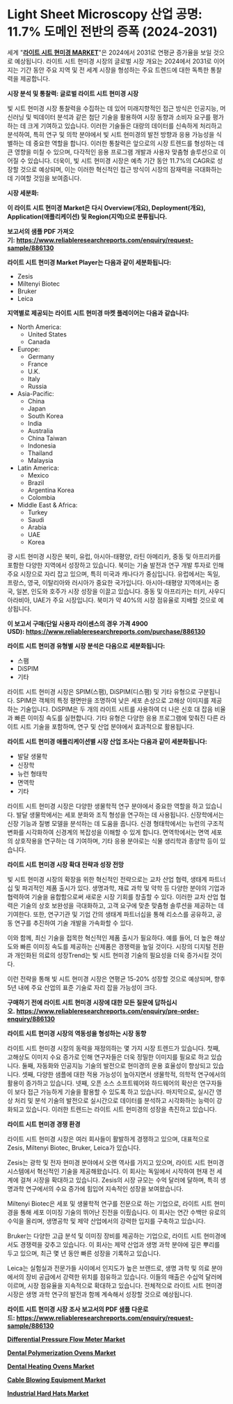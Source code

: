 <p><h1>Light Sheet Microscopy 산업 공명: 11.7% 도메인 전반의 증폭 (2024-2031)</h1></p><p>세계 "<strong><a href="https://www.reliableresearchreports.com/light-sheet-microscopy-r886130?utm_campaign=105&utm_medium=8&utm_source=Github&utm_content=ia&utm_term=03122024&utm_id=light-sheet-microscopy">라이트 시트 현미경 MARKET</a></strong>"은 2024에서 2031로 연평균 증가율을 보일 것으로 예상됩니다. 라이트 시트 현미경 시장의 글로벌 시장 개요는 2024에서 2031로 이어지는 기간 동안 주요 지역 및 전 세계 시장을 형성하는 주요 트렌드에 대한 독특한 통찰력을 제공합니다.</p>
<p><strong>시장 분석 및 통찰력: 글로벌 라이트 시트 현미경 시장</strong></p>
<p><p>빛 시트 현미경 시장 통찰력을 수집하는 데 있어 미래지향적인 접근 방식은 인공지능, 머신러닝 및 빅데이터 분석과 같은 첨단 기술을 활용하여 시장 동향과 소비자 요구를 평가하는 데 크게 기여하고 있습니다. 이러한 기술들은 대량의 데이터를 신속하게 처리하고 분석하여, 특히 연구 및 의학 분야에서 빛 시트 현미경의 발전 방향과 응용 가능성을 식별하는 데 중요한 역할을 합니다. 이러한 통찰력은 앞으로의 시장 트렌드를 형성하는 데 큰 영향을 미칠 수 있으며, 다각적인 응용 프로그램 개발과 사용자 맞춤형 솔루션으로 이어질 수 있습니다. 더욱이, 빛 시트 현미경 시장은 예측 기간 동안 11.7%의 CAGR로 성장할 것으로 예상되며, 이는 이러한 혁신적인 접근 방식이 시장의 잠재력을 극대화하는 데 기여할 것임을 보여줍니다.</p><a href="%7CAUTHORITHY_DOMAIN_URL%7C?utm_campaign=105&utm_medium=8&utm_source=Github&utm_content=ia&utm_term=03122024&utm_id=light-sheet-microscopy"></a></p>
<p><strong>시장 세분화:</strong></p>
<p><strong>이 라이트 시트 현미경 Market은 다시 Overview(개요), Deployment(개요), Application(애플리케이션) 및 Region(지역)으로 분류됩니다.</strong></p>
<p><strong>보고서의 샘플 PDF 가져오기:&nbsp;<a href="https://www.reliableresearchreports.com/enquiry/request-sample/886130?utm_campaign=105&utm_medium=8&utm_source=Github&utm_content=ia&utm_term=03122024&utm_id=light-sheet-microscopy">https://www.reliableresearchreports.com/enquiry/request-sample/886130</a></strong><strong></strong></p>
<p><strong>라이트 시트 현미경 Market Player는 다음과 같이 세분화됩니다:</strong></p>
<p><ul><li>Zesis</li><li>Miltenyi Biotec</li><li>Bruker</li><li>Leica</li></ul></p>
<p><strong>지역별로 제공되는 라이트 시트 현미경 마켓 플레이어는 다음과 같습니다:</strong></p>
<p><ul>
    <li>
        North America:
        <ul>
            <li>United States</li>
            <li>Canada</li>
        </ul>
    </li>
    <li>
        Europe:
        <ul>
            <li>Germany</li>
            <li>France</li>
            <li>U.K.</li>
            <li>Italy</li>
            <li>Russia</li>
        </ul>
    </li>
    <li>
        Asia-Pacific:
        <ul>
            <li>China</li>
            <li>Japan</li>
            <li>South Korea</li>
            <li>India</li>
            <li>Australia</li>
            <li>China Taiwan</li>
            <li>Indonesia</li>
            <li>Thailand</li>
            <li>Malaysia</li>
        </ul>
    </li>
    <li>
        Latin America:
        <ul>
            <li>Mexico</li>
            <li>Brazil</li>
            <li>Argentina Korea</li>
            <li>Colombia</li>
        </ul>
    </li>
    <li>
        Middle East & Africa:
        <ul>
            <li>Turkey</li>
            <li>Saudi</li>
            <li>Arabia</li>
            <li>UAE</li>
            <li>Korea</li>
        </ul>
    </li>
    </ul></p>
<p><p>광 시트 현미경 시장은 북미, 유럽, 아시아-태평양, 라틴 아메리카, 중동 및 아프리카를 포함한 다양한 지역에서 성장하고 있습니다. 북미는 기술 발전과 연구 개발 투자로 인해 주요 시장으로 자리 잡고 있으며, 특히 미국과 캐나다가 중심입니다. 유럽에서는 독일, 프랑스, 영국, 이탈리아와 러시아가 중요한 국가입니다. 아시아-태평양 지역에서는 중국, 일본, 인도와 호주가 시장 성장을 이끌고 있습니다. 중동 및 아프리카는 터키, 사우디 아라비아, UAE가 주요 시장입니다. 북미가 약 40%의 시장 점유율로 지배할 것으로 예상됩니다.</p></p>
<p><strong>이 보고서 구매(단일 사용자 라이센스의 경우 가격 4900 USD):&nbsp;<a href="https://www.reliableresearchreports.com/purchase/886130?utm_campaign=105&utm_medium=8&utm_source=Github&utm_content=ia&utm_term=03122024&utm_id=light-sheet-microscopy">https://www.reliableresearchreports.com/purchase/886130</a></strong></p>
<p><strong>라이트 시트 현미경 유형별 시장 분석은 다음으로 세분화됩니다:</strong></p>
<p><ul><li>스팸</li><li>DiSPIM</li><li>기타</li></ul></p>
<p><p>라이트 시트 현미경 시장은 SPIM(스팸), DiSPIM(디스팸) 및 기타 유형으로 구분됩니다. SPIM은 객체의 특정 평면만을 조명하여 낮은 세포 손상으로 고해상 이미지를 제공하는 기술입니다. DiSPIM은 두 개의 라이트 시트를 사용하여 더 나은 신호 대 잡음 비율과 빠른 이미징 속도를 실현합니다. 기타 유형은 다양한 응용 프로그램에 맞춰진 다른 라이트 시트 기술을 포함하며, 연구 및 산업 분야에서 효과적으로 활용됩니다.</p></p>
<p><strong>라이트 시트 현미경 애플리케이션별 시장 산업 조사는 다음과 같이 세분화됩니다:</strong></p>
<p><ul><li>발달 생물학</li><li>신장학</li><li>뉴런 형태학</li><li>면역학</li><li>기타</li></ul></p>
<p><p>라이트 시트 현미경 시장은 다양한 생물학적 연구 분야에서 중요한 역할을 하고 있습니다. 발달 생물학에서는 세포 분화와 조직 형성을 연구하는 데 사용됩니다. 신장학에서는 신장 기능과 질병 모델을 분석하는 데 도움을 줍니다. 신경 형태학에서는 뉴런의 구조적 변화를 시각화하여 신경계의 복잡성을 이해할 수 있게 합니다. 면역학에서는 면역 세포의 상호작용을 연구하는 데 기여하며, 기타 응용 분야로는 식물 생리학과 종양학 등이 있습니다.</p></p>
<p><strong>라이트 시트 현미경 시장 확대 전략과 성장 전망</strong></p>
<p><p>빛 시트 현미경 시장의 확장을 위한 혁신적인 전략으로는 교차 산업 협력, 생태계 파트너십 및 파괴적인 제품 출시가 있다. 생명과학, 재료 과학 및 약학 등 다양한 분야의 기업과 협력하여 기술을 융합함으로써 새로운 시장 기회를 창출할 수 있다. 이러한 교차 산업 협력은 기술의 상호 보완성을 극대화하고, 고객 요구에 맞춘 맞춤형 솔루션을 제공하는 데 기여한다. 또한, 연구기관 및 기업 간의 생태계 파트너십을 통해 리소스를 공유하고, 공동 연구를 추진하여 기술 개발을 가속화할 수 있다.</p><p>이와 함께, 최신 기술을 접목한 혁신적인 제품 출시가 필요하다. 예를 들어, 더 높은 해상도와 빠른 이미징 속도를 제공하는 신제품은 경쟁력을 높일 것이다. 시장의 디지털 전환과 개인화된 의료의 성장Trend는 빛 시트 현미경 기술의 필요성을 더욱 증가시킬 것이다.</p><p>이런 전략을 통해 빛 시트 현미경 시장은 연평균 15-20% 성장할 것으로 예상되며, 향후 5년 내에 주요 산업의 표준 기술로 자리 잡을 가능성이 크다.</p></p>
<p><strong>구매하기 전에 라이트 시트 현미경 시장에 대한 모든 질문에 답하십시오.&nbsp;<a href="https://www.reliableresearchreports.com/enquiry/pre-order-enquiry/886130?utm_campaign=105&utm_medium=8&utm_source=Github&utm_content=ia&utm_term=03122024&utm_id=light-sheet-microscopy">https://www.reliableresearchreports.com/enquiry/pre-order-enquiry/886130</a></strong><strong></strong></p>
<p><strong>라이트 시트 현미경 시장의 역동성을 형성하는 시장 동향</strong></p>
<p><p>라이트 시트 현미경 시장의 동력을 재정의하는 몇 가지 시장 트렌드가 있습니다. 첫째, 고해상도 이미지 수요 증가로 인해 연구자들은 더욱 정밀한 이미지를 필요로 하고 있습니다. 둘째, 자동화와 인공지능 기술의 발전으로 현미경의 운용 효율성이 향상되고 있습니다. 셋째, 다양한 샘플에 대한 적용 가능성이 높아지면서 생물학적, 의학적 연구에서의 활용이 증가하고 있습니다. 넷째, 오픈 소스 소프트웨어와 하드웨어의 확산은 연구자들이 보다 접근 가능하게 기술을 활용할 수 있도록 하고 있습니다. 마지막으로, 실시간 영상 처리 및 분석 기술의 발전으로 실시간으로 데이터를 분석하고 시각화하는 능력이 강화되고 있습니다. 이러한 트렌드는 라이트 시트 현미경의 성장을 촉진하고 있습니다.</p></p>
<p><strong>라이트 시트 현미경 경쟁 환경</strong></p>
<p><p>라이트 시트 현미경 시장은 여러 회사들이 활발하게 경쟁하고 있으며, 대표적으로 Zesis, Miltenyi Biotec, Bruker, Leica가 있습니다. </p><p>Zesis는 광학 및 전자 현미경 분야에서 오랜 역사를 가지고 있으며, 라이트 시트 현미경 시스템에서 혁신적인 기술을 제공해왔습니다. 이 회사는 독일에서 시작하여 현재 전 세계에 걸쳐 시장을 확대하고 있습니다. Zesis의 시장 규모는 수억 달러에 달하며, 특히 생명과학 연구에서의 수요 증가에 힘입어 지속적인 성장을 보여왔습니다.</p><p>Miltenyi Biotec은 세포 및 생물학적 연구를 전문으로 하는 기업으로, 라이트 시트 현미경을 통해 세포 이미징 기술의 뛰어난 진전을 이뤘습니다. 이 회사는 연간 수백만 유로의 수익을 올리며, 생명공학 및 제약 산업에서의 강력한 입지를 구축하고 있습니다.</p><p>Bruker는 다양한 고급 분석 및 이미징 장비를 제공하는 기업으로, 라이트 시트 현미경에서도 경쟁력을 갖추고 있습니다. 이 회사는 제약 산업과 생명 과학 분야에 깊은 뿌리를 두고 있으며, 최근 몇 년 동안 빠른 성장을 기록하고 있습니다.</p><p>Leica는 실험실과 전문가들 사이에서 인지도가 높은 브랜드로, 생명 과학 및 의료 분야에서의 장비 공급에서 강력한 위치를 점유하고 있습니다. 이들의 매출은 수십억 달러에 이르며, 시장 점유율을 지속적으로 확대하고 있습니다. 전체적으로 라이트 시트 현미경 시장은 생명 과학 연구의 발전과 함께 계속해서 성장할 것으로 예상됩니다.</p></p>
<p><strong>라이트 시트 현미경 시장 조사 보고서의 PDF 샘플 다운로드:&nbsp;<a href="https://www.reliableresearchreports.com/enquiry/request-sample/886130?utm_campaign=105&utm_medium=8&utm_source=Github&utm_content=ia&utm_term=03122024&utm_id=light-sheet-microscopy">https://www.reliableresearchreports.com/enquiry/request-sample/886130</a></strong></p>
<p><strong><p><a href="https://issuu.com/reportprime-2/docs/differential-pressure-flow-meter-market-size-2030.?utm_campaign=105&utm_medium=8&utm_source=Github&utm_content=ia&utm_term=03122024&utm_id=light-sheet-microscopy">Differential Pressure Flow Meter Market</a></p><p><a href="https://github.com/arionmp/Market-Research-Report-List-5/blob/main/dental-polymerization-ovens-market.md?utm_campaign=105&utm_medium=8&utm_source=Github&utm_content=ia&utm_term=03122024&utm_id=light-sheet-microscopy">Dental Polymerization Ovens Market</a></p><p><a href="https://github.com/luckyshygirl/Market-Research-Report-List-7/blob/main/dental-heating-ovens-market.md?utm_campaign=105&utm_medium=8&utm_source=Github&utm_content=ia&utm_term=03122024&utm_id=light-sheet-microscopy">Dental Heating Ovens Market</a></p><p><a href="https://www.linkedin.com/pulse/cable-blowing-equipment-market-report-based-its-anticipated-mtumf?utm_campaign=105&utm_medium=8&utm_source=Github&utm_content=ia&utm_term=03122024&utm_id=light-sheet-microscopy">Cable Blowing Equipment Market</a></p><p><a href="https://issuu.com/reportprime-2/docs/industrial-hard-hats-market-size-2030.pptx?utm_campaign=105&utm_medium=8&utm_source=Github&utm_content=ia&utm_term=03122024&utm_id=light-sheet-microscopy">Industrial Hard Hats Market</a></p></strong></p>